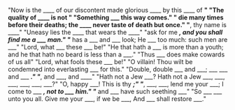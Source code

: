"Now is the ____ of our discontent made glorious ____ by this ____ of ____"
"The quality of ____ is not ____"
"Something ___ this way comes."
"____ die many times before their deaths; the ____ never taste of death but once."
"____, thy name is ____" 
"Uneasy lies the ____ that wears the ____"
"ask for me ___, and you shall find me a ___ man."
"___ has a ___ and ___ look; He ___ too much: such men are ___"
"Lord, what ___ these ___ be!"
"He that hath a ___ is more than a youth; and he that hath no beard is less than a ___."
"Thus ___ does make cowards of us all"
"Lord, what fools these ___ be!"
"O villain! Thou wilt be condemned into everlasting ___ for this."
"Double, double ___ and ___; ___ ___ and ___ ___."
"___, and ___, and ____"
"Hath not a Jew ___? Hath not a Jew ___, ___, ___, ___, ___, ___?"
"O, happy ___! This is thy ___;"
"___, ___, ___, lend me your ___; I come to ___ ___, not to ___ him."
"___ and ___ have such seething ___"
"So ___ ___ unto you all. Give me your ___, if we be ___, And ___ shall restore ___."
